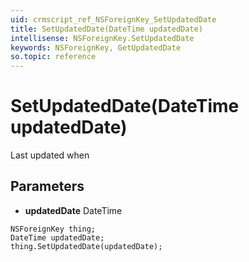 ```yaml
---
uid: crmscript_ref_NSForeignKey_SetUpdatedDate
title: SetUpdatedDate(DateTime updatedDate)
intellisense: NSForeignKey.SetUpdatedDate
keywords: NSForeignKey, GetUpdatedDate
so.topic: reference
---
```


# SetUpdatedDate(DateTime updatedDate)

Last updated when

## Parameters

* **updatedDate** DateTime

```crmscript
NSForeignKey thing;
DateTime updatedDate;
thing.SetUpdatedDate(updatedDate);
```

